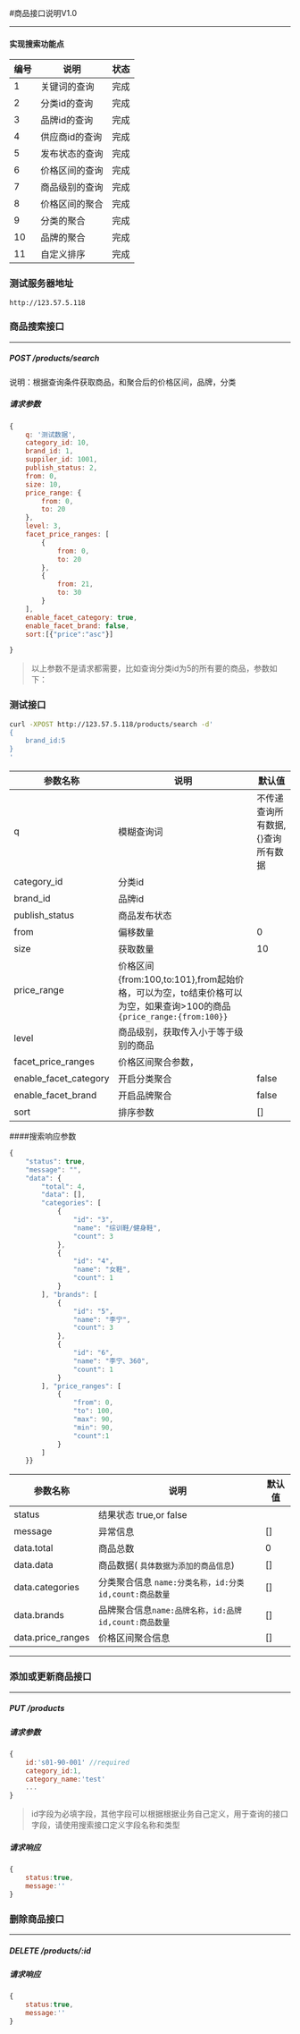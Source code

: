 #商品接口说明V1.0

***

#### 实现搜索功能点

编号 | 说明 | 状态
------------ | ------------- | ------------
1 | 关键词的查询   | 完成
2 | 分类id的查询 | 完成
3 | 品牌id的查询 |完成
4 |  供应商id的查询 | 完成
5 | 发布状态的查询 |完成
6 |  价格区间的查询 | 完成
7 | 商品级别的查询 | 完成
8 | 价格区间的聚合 | 完成
9 | 分类的聚合 |完成
10 | 品牌的聚合 | 完成
11 | 自定义排序 | 完成

### 测试服务器地址
``` http://123.57.5.118 ```

### 商品搜索接口
***

##### POST /products/search


说明：根据查询条件获取商品，和聚合后的价格区间，品牌，分类

##### 请求参数

``` js
{
    q: '测试数据',
    category_id: 10,
    brand_id: 1,
    suppiler_id: 1001,
    publish_status: 2,
    from: 0,
    size: 10,
    price_range: {
        from: 0,
        to: 20
    },
    level: 3,
    facet_price_ranges: [
        {
            from: 0,
            to: 20
        },
        {
            from: 21,
            to: 30
        }
    ],
    enable_facet_category: true,
    enable_facet_brand: false,
    sort:[{"price":"asc"}]

}

```

> 以上参数不是请求都需要，比如查询分类id为5的所有要的商品，参数如下：

### 测试接口
``` sh
curl -XPOST http://123.57.5.118/products/search -d'
{
	brand_id:5
}
'
```


参数名称 | 说明 | 默认值
------------ | ------------- | ------------
q | 模糊查询词  | 不传递查询所有数据,{}查询所有数据
category_id | 分类id  | 
brand_id | 品牌id
publish_status|商品发布状态
from| 偏移数量|0
size|获取数量|10
price_range|价格区间 {from:100,to:101},from起始价格，可以为空，to结束价格可以为空，如果查询>100的商品 ``` {price_range:{from:100}} ```
level|商品级别，获取传入小于等于级别的商品
facet_price_ranges|价格区间聚合参数，
enable_facet_category|开启分类聚合 | false
enable_facet_brand|开启品牌聚合 |false
sort|排序参数 |[]

####搜索响应参数

``` js
{
    "status": true,
    "message": "",
    "data": {
        "total": 4,
        "data": [],
        "categories": [
            {
                "id": "3",
                "name": "综训鞋/健身鞋",
                "count": 3
            },
            {
                "id": "4",
                "name": "女鞋",
                "count": 1
            }
        ], "brands": [
            {
                "id": "5",
                "name": "李宁",
                "count": 3
            },
            {
                "id": "6",
                "name": "李宁、360",
                "count": 1
            }
        ], "price_ranges": [
            {
                "from": 0,
                "to": 100,
                "max": 90,
                "min": 90,
                "count":1
            }
        ]
    }}
```

参数名称 | 说明 | 默认值
------------ | ------------- | ------------
status | 结果状态 true,or false  
message | 异常信息  |[]
data.total | 商品总数 |0
data.data|商品数据( ```具体数据为添加的商品信息```)|[]
data.categories| 分类聚合信息 ```name:分类名称，id:分类id,count:商品数量```|[]
data.brands|品牌聚合信息```name:品牌名称，id:品牌id,count:商品数量```|[]
data.price_ranges|价格区间聚合信息|[]

***
### 添加或更新商品接口
***
##### PUT /products
##### 请求参数
``` js
{
	id:'s01-90-001' //required
	category_id:1,
	category_name:'test'
	...
}
```
> id字段为必填字段，其他字段可以根据根据业务自己定义，用于查询的接口字段，请使用搜索接口定义字段名称和类型

##### 请求响应

``` js
{
	status:true,
	message:''
}
```



### 删除商品接口
***
##### DELETE /products/:id

##### 请求响应

``` js
{
	status:true,
	message:''
}
```